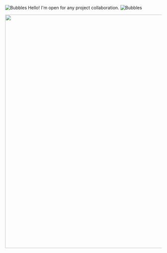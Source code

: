 ![Bubbles](https://github.com/hazeljpw/hazeljpw/assets/133815478/e458f138-74d1-40ec-9ea7-afe325411419) 
 Hello! I'm open for any project collaboration.
![Bubbles](https://github.com/hazeljpw/hazeljpw/assets/133815478/12f8b330-bfae-4b7a-8f59-d7fbf6fb9622)

<img src="https://user-images.githubusercontent.com/74038190/212747903-e9bdf048-2dc8-41f9-b973-0e72ff07bfba.gif" width="750">
